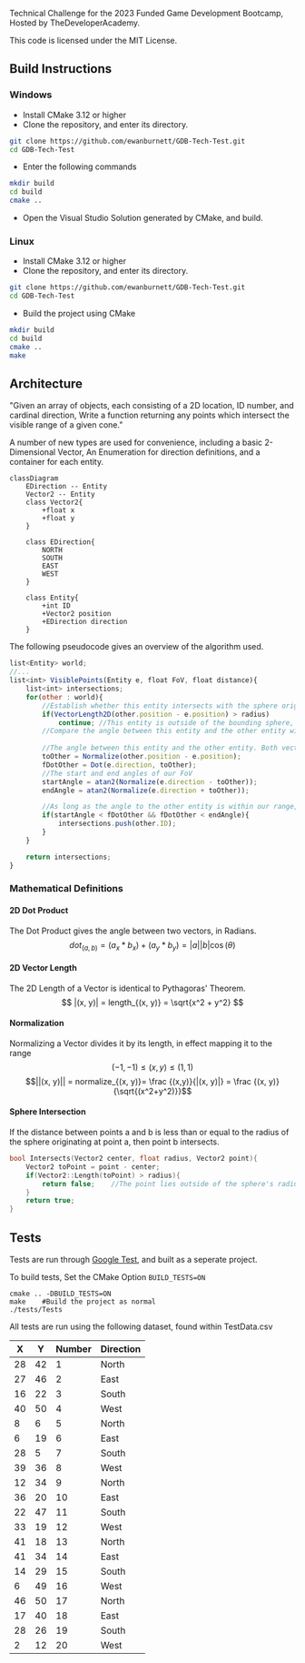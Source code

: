 Technical Challenge for the 2023 Funded Game Development Bootcamp, Hosted by TheDeveloperAcademy. 

This code is licensed under the MIT License. 
## Build Instructions
### Windows
- Install CMake 3.12 or higher
- Clone the repository, and enter its directory. 
```bash
git clone https://github.com/ewanburnett/GDB-Tech-Test.git
cd GDB-Tech-Test
```
- Enter the following commands 
```bash
mkdir build
cd build
cmake ..
```
- Open the Visual Studio Solution generated by CMake, and build. 
### Linux
- Install CMake 3.12 or higher
- Clone the repository, and enter its directory. 
```bash
git clone https://github.com/ewanburnett/GDB-Tech-Test.git
cd GDB-Tech-Test
```
- Build the project using CMake
```bash
mkdir build
cd build
cmake ..
make
```

## Architecture
"Given an array of objects, each consisting of a 2D location, ID number, and cardinal direction, Write a function returning any points which intersect the visible range of a given cone."

A number of new types are used for convenience, including a basic 2-Dimensional Vector, An Enumeration for direction definitions, and a container for each entity. 
```mermaid
classDiagram
	EDirection -- Entity
	Vector2 -- Entity
	class Vector2{
		+float x
		+float y
	}
	
	class EDirection{
		NORTH
		SOUTH
		EAST
		WEST
	}
	
	class Entity{
		+int ID
		+Vector2 position
		+EDirection direction
	}
```

The following pseudocode gives an overview of the algorithm used.
```javascript
list<Entity> world;
//...
list<int> VisiblePoints(Entity e, float FoV, float distance){
	list<int> intersections;
	for(other : world){
		//Establish whether this entity intersects with the sphere originating from e, with radius of distance. 
		if(VectorLength2D(other.position - e.position) > radius)
			continue; //This entity is outside of the bounding sphere, so skip it. 
		//Compare the angle between this entity and the other entity with our FoV. 
		
		//The angle between this entity and the other entity. Both vectors need to be normalized.
		toOther = Normalize(other.position - e.position);
		fDotOther = Dot(e.direction, toOther);
		//The start and end angles of our FoV
		startAngle = atan2(Normalize(e.direction - toOther));
		endAngle = atan2(Normalize(e.direction + toOther));

		//As long as the angle to the other entity is within our range, an intersection has occurred. 
		if(startAngle < fDotOther && fDotOther < endAngle){
			intersections.push(other.ID);
		}
	}

	return intersections;
}
```

### Mathematical Definitions
#### 2D Dot Product 
The Dot Product gives the angle between two vectors, in Radians. 
$$dot_{(a, b)} = (a_x * b_x) + (a_y * b_y) = |a||b|\cos(\theta) $$
#### 2D Vector Length
The 2D Length of a Vector is identical to Pythagoras' Theorem. 
$$
|(x, y)| = length_{(x, y)} = \sqrt{x^2 + y^2}
$$
#### Normalization
Normalizing a Vector divides it by its length, in effect mapping it to the range $${(-1, -1)} \le {(x, y)} \le {(1, 1)} $$
$$||(x, y)|| = normalize_{(x, y)}= \frac {(x,y)}{|(x, y)|} = \frac {(x, y)}{\sqrt{(x^2+y^2)}}$$
#### Sphere Intersection
If the distance between points a and b is less than or equal to the radius of the sphere originating at point a, then point b intersects. 
```c++
bool Intersects(Vector2 center, float radius, Vector2 point){
	Vector2 toPoint = point - center;
	if(Vector2::Length(toPoint) > radius){
		return false;    //The point lies outside of the sphere's radius. 
	}
	return true; 
}
```

## Tests
Tests are run through [Google Test](https://github.com/google/googletest), and built as a seperate project.

To build tests, Set the CMake Option `BUILD_TESTS=ON`
```
cmake .. -DBUILD_TESTS=ON
make    #Build the project as normal
./tests/Tests
```

All tests are run using the following dataset, found within TestData.csv

| X | Y | Number | Direction |
|-|-|-|-|
| 28| 42| 1| North|
|27|46|2|East|
|16|22|3|South|
|40|50|4|West|
|8|6|5|North|
|6|19|6|East|
|28|5|7|South|
|39|36|8|West|
|12|34|9|North|
|36|20|10|East|
|22|47|11|South|
|33|19|12|West|
|41|18|13|North|
|41|34|14|East|
|14|29|15|South|
|6|49|16|West|
|46|50|17|North|
|17|40|18|East|
|28|26|19|South|
|2|12|20|West|


